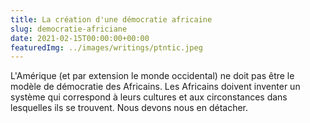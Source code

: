 ```yaml
---
title: La création d'une démocratie africaine
slug: democratie-africiane
date: 2021-02-15T00:00:00+00:00
featuredImg: ../images/writings/ptntic.jpeg
---
```


L'Amérique (et par extension le monde occidental) ne doit pas être le modèle de démocratie des Africains. Les Africains doivent inventer un système qui correspond à leurs
cultures et aux circonstances dans lesquelles ils se trouvent. Nous devons nous en détacher.

